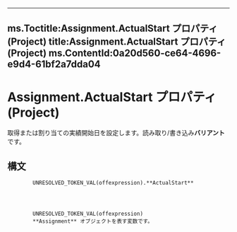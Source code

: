 

---
ms.Toctitle:Assignment.ActualStart プロパティ (Project)
title:Assignment.ActualStart プロパティ (Project)
ms.ContentId:0a20d560-ce64-4696-e9d4-61bf2a7dda04
---
# Assignment.ActualStart プロパティ (Project)




取得または割り当ての実績開始日を設定します。読み取り/書き込み**バリアント**です。

## 構文

            UNRESOLVED_TOKEN_VAL(offexpression).**ActualStart**




            UNRESOLVED_TOKEN_VAL(offexpression)
            **Assignment** オブジェクトを表す変数です。




